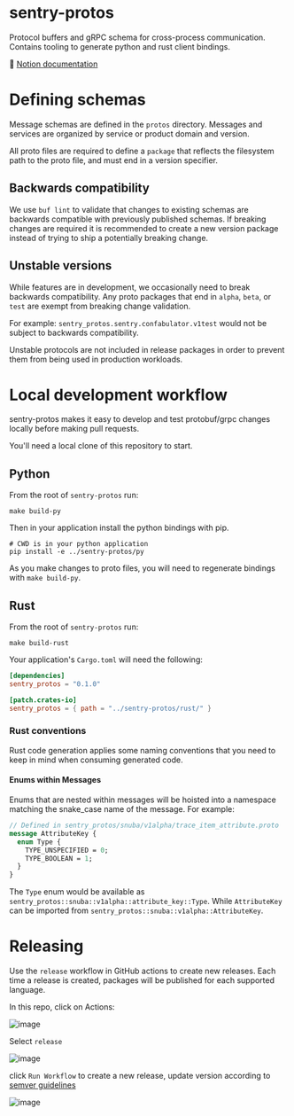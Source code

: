   # sentry-protos

Protocol buffers and gRPC schema for cross-process communication. Contains tooling to generate python and rust client bindings.

📗 [Notion documentation](https://www.notion.so/sentry/Protobuf-gRPC-schema-registry-7325ddca05dc49a5b05aa317c5dd1641)

# Defining schemas

Message schemas are defined in the `protos` directory. Messages and services are 
organized by service or product domain and version.

All proto files are required to define a `package` that reflects the filesystem path to the proto file,
and must end in a version specifier. 

## Backwards compatibility

We use `buf lint` to validate that changes to existing schemas are backwards compatible with
previously published schemas. If breaking changes are required it is recommended to create a new version
package instead of trying to ship a potentially breaking change.

## Unstable versions

While features are in development, we occasionally need to break backwards compatibility.
Any proto packages that end in `alpha`, `beta`, or `test` are exempt from breaking change validation.

For example: `sentry_protos.sentry.confabulator.v1test` would not be subject to backwards compatibility.

Unstable protocols are not included in release packages in order to prevent them from being
used in production workloads.

# Local development workflow

sentry-protos makes it easy to develop and test protobuf/grpc changes locally before making
pull requests.

You'll need a local clone of this repository to start.

## Python

From the root of `sentry-protos` run:

```shell
make build-py
```

Then in your application install the python bindings with pip.

```shell
# CWD is in your python application
pip install -e ../sentry-protos/py
```

As you make changes to proto files, you will need to regenerate bindings with `make build-py`.

## Rust

From the root of `sentry-protos` run:

```shell
make build-rust
```

Your application's `Cargo.toml` will need the following:

```toml
[dependencies]
sentry_protos = "0.1.0"

[patch.crates-io]
sentry_protos = { path = "../sentry-protos/rust/" }
```

### Rust conventions

Rust code generation applies some naming conventions that you need to keep in mind when consuming generated code.

#### Enums within Messages

Enums that are nested within messages will be hoisted into a namespace matching the snake_case name of the message. For example:

```proto
// Defined in sentry_protos/snuba/v1alpha/trace_item_attribute.proto
message AttributeKey {
  enum Type {
    TYPE_UNSPECIFIED = 0;
    TYPE_BOOLEAN = 1;
  }
}

```

The `Type` enum would be available as `sentry_protos::snuba::v1alpha::attribute_key::Type`. While `AttributeKey` can be imported from `sentry_protos::snuba::v1alpha::AttributeKey`.

# Releasing

Use the `release` workflow in GitHub actions to create new releases. Each time a release is created, packages will be published for each supported language.

In this repo, click on Actions:

![image](https://github.com/user-attachments/assets/ce9f638e-5f16-4ff7-9457-d92d2738dc06)

Select `release`

![image](https://github.com/user-attachments/assets/c818995b-fcba-4210-b5a0-8524712315a2)

click `Run Workflow` to create a new release, update version according to [semver guidelines](https://semver.org/)

![image](https://github.com/user-attachments/assets/b2abb910-1d22-428a-811b-1e79d6cbb75d)


